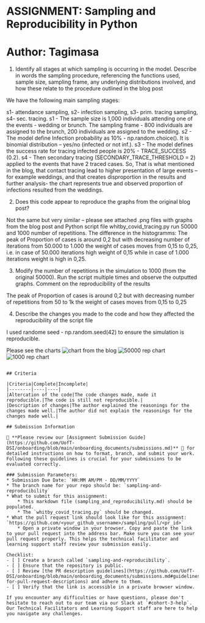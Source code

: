 # ASSIGNMENT: Sampling and Reproducibility in Python


# Author: Tagimasa

1. Identify all stages at which sampling is occurring in the model. Describe in words the sampling procedure, referencing the functions used, sample size, sampling frame, any underlying distributions involved, and how these relate to the procedure outlined in the blog post  

We have the following main sampling stages:

s1- attendance sampling,
s2- infection sampling,
s3- prim. tracing sampling,
s4- sec. tracing.
s1 - The sample size is 1,000 individuals attending one of the events - wedding or brunch. The sampling frame - 800 individuals are assigned to the brunch, 200 individuals are assigned to the wedding.
s2 - The model define Infection probability as 10% - np.random.choice(). It is binomial distribution – yes/no (infected or not inf.). 
s3 - The model defines the success rate for tracing infected people is 20% - TRACE_SUCCESS (0.2). 
s4 - Then secondary tracing (SECONDARY_TRACE_THRESHOLD = 2) applied to the events that have 2 traced cases. So, 
That is what mentioned in the blog, that contact tracing lead to higher presentation of large events – for example weddings, and that creates disproportion in the results and further analysis- the chart represents true and observed proportion of infections resulted from the weddings.

2. Does this code appear to reproduce the graphs from the original blog post? 

Not the same but very similar – please see attached .png files with graphs from the blog post and Python script file whitby_covid_tracing.py run 50000 and 1000 number of repetitions. 
The difference in the histogramms: The peak of Proportion of cases is around 0,2 but with decreasing number of iterations from 50.000 to 1.000 the weight of cases moves from 0,15 to 0,25, i.e. in case of 50.000 iterations high weight of 0,15 while in case of 1.000 iterations weight is high in 0,25. 

3. Modify the number of repetitions in the simulation to 1000 (from the original 50000). Run the script multiple times and observe the outputted graphs. Comment on the reproducibility of the results 

The peak of Proportion of cases is around 0,2 but with decreasing number of repetitions from 50 to 1k the weight of cases moves from 0,15 to 0,25

4. Describe the changes you made to the code and how they affected the reproducibility of the script file 

I used randome seed - np.random.seed(42) to ensure the simulation is reproducible.

Please see the charts
![chart from the blog](https://github.com/Tagimasa/sampling/blob/task-1/02_activities/assignments/chart%20from%20the%20blog.png)
![50000  rep chart](https://github.com/Tagimasa/sampling/blob/task-1/02_activities/assignments/chart%20_50000%20_rep.png)
![1000  rep chart](https://github.com/Tagimasa/sampling/blob/task-1/02_activities/assignments/chart_1000%20_rep.png)

```

## Criteria

|Criteria|Complete|Incomplete|
|--------|----|----|
|Altercation of the code|The code changes made, made it reproducible.|The code is still not reproducible.|
|Description of changes|The author explained the reasonings for the changes made well.|The author did not explain the reasonings for the changes made well.|

## Submission Information

🚨 **Please review our [Assignment Submission Guide](https://github.com/UofT-DSI/onboarding/blob/main/onboarding_documents/submissions.md)** 🚨 for detailed instructions on how to format, branch, and submit your work. Following these guidelines is crucial for your submissions to be evaluated correctly.

### Submission Parameters:
* Submission Due Date: `HH:MM AM/PM - DD/MM/YYYY`
* The branch name for your repo should be: `sampling-and-reproducibility`
* What to submit for this assignment:
    * This markdown file (sampling_and_reproducibility.md) should be populated.
    * The `whitby_covid_tracing.py` should be changed.
* What the pull request link should look like for this assignment: `https://github.com/<your_github_username>/sampling/pull/<pr_id>`
    * Open a private window in your browser. Copy and paste the link to your pull request into the address bar. Make sure you can see your pull request properly. This helps the technical facilitator and learning support staff review your submission easily.

Checklist:
- [ ] Create a branch called `sampling-and-reproducibility`.
- [ ] Ensure that the repository is public.
- [ ] Review [the PR description guidelines](https://github.com/UofT-DSI/onboarding/blob/main/onboarding_documents/submissions.md#guidelines-for-pull-request-descriptions) and adhere to them.
- [ ] Verify that the link is accessible in a private browser window.

If you encounter any difficulties or have questions, please don't hesitate to reach out to our team via our Slack at `#cohort-3-help`. Our Technical Facilitators and Learning Support staff are here to help you navigate any challenges.
